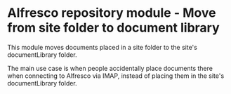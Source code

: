 Alfresco repository module - Move from site folder to document library
======================================================================

This module moves documents placed in a site folder to the site's documentLibrary folder.

The main use case is when people accidentally place documents there when
connecting to Alfresco via IMAP, instead of placing them in the site's
documentLibrary folder.
